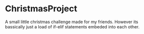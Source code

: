 # ChristmasProject
A small little christmas challenge made for my friends. However its bassically just a load of if-elif statements embeded into each other.
